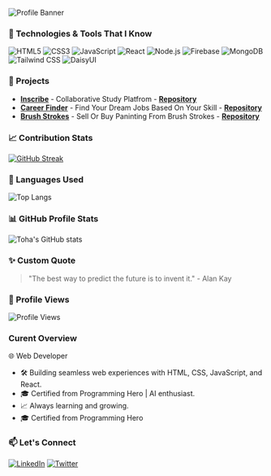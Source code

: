 ![Profile Banner](https://github.com/DevToha/DevToha/assets/155313075/9b919f26-3391-42e0-a4dc-ca154583ee6d)



### 🔧 Technologies & Tools That I Know
![HTML5](https://img.shields.io/badge/-HTML5-E34F26?style=for-the-badge&logo=html5&logoColor=white)
![CSS3](https://img.shields.io/badge/-CSS3-1572B6?style=for-the-badge&logo=css3&logoColor=white)
![JavaScript](https://img.shields.io/badge/-JavaScript-F7DF1E?style=for-the-badge&logo=javascript&logoColor=black)
![React](https://img.shields.io/badge/-React-61DAFB?style=for-the-badge&logo=react&logoColor=black)
![Node.js](https://img.shields.io/badge/-Node.js-339933?style=for-the-badge&logo=node.js&logoColor=white)
![Firebase](https://img.shields.io/badge/-Firebase-FFCA28?style=for-the-badge&logo=firebase&logoColor=black)
![MongoDB](https://img.shields.io/badge/-MongoDB-47A248?style=for-the-badge&logo=mongodb&logoColor=white)
![Tailwind CSS](https://img.shields.io/badge/-Tailwind_CSS-38B2AC?style=for-the-badge&logo=tailwind-css&logoColor=white)
![DaisyUI](https://img.shields.io/badge/-DaisyUI-FF6B6B?style=for-the-badge&logoColor=white)



### 🚀 Projects
- [**Inscribe**](https://assignment-12-fb293.web.app/) - Collaborative Study Platfrom - [**Repository**](https://github.com/DevToha/Inscribe)
- [**Career Finder**](https://assignment-11-f5d5e.web.app/) - Find Your Dream Jobs Based On Your Skill - [**Repository**](https://github.com/DevToha/Career-Finder)
- [**Brush Strokes**](https://assignment-10-7bf9f.web.app/) - Sell Or Buy Paninting From Brush Strokes - [**Repository**](https://github.com/DevToha/Brush-Strokes)



### 📈 Contribution Stats
[![GitHub Streak](https://streak-stats.demolab.com?user=DevToha&theme=tokyonight)](https://git.io/streak-stats)


### 🌟 Languages Used
![Top Langs](https://github-readme-stats.vercel.app/api/top-langs/?username=DevToha&layout=compact&theme=radical)


### 📊 GitHub Profile Stats
![Toha's GitHub stats](https://github-readme-stats.vercel.app/api?username=DevToha&show_icons=true&theme=radical)


### ✨ Custom Quote
> "The best way to predict the future is to invent it." - Alan Kay

### 👀 Profile Views
![Profile Views](https://komarev.com/ghpvc/?username=DevToha&color=blue&style=flat-square)


### Curent Overview
🌐 Web Developer
- 🛠️ Building seamless web experiences with HTML, CSS, JavaScript, and React.
- 🎓 Certified from Programming Hero | AI enthusiast.
- 📈 Always learning and growing.
- 🎓 Certified from Programming Hero
  

### 📫 Let's Connect
[![LinkedIn](https://img.shields.io/badge/-LinkedIn-0077B5?style=flat-square&logo=linkedin&logoColor=white)](https://www.linkedin.com/in/yourprofile)
[![Twitter](https://img.shields.io/badge/-Twitter-1DA1F2?style=flat-square&logo=twitter&logoColor=white)](https://twitter.com/yourprofile)
